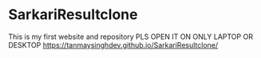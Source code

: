 # SarkariResultclone
This is my first website and repository PLS OPEN IT ON ONLY LAPTOP OR DESKTOP
  https://tanmaysinghdev.github.io/SarkariResultclone/
